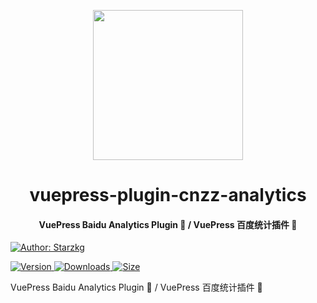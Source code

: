<!-- markdownlint-disable -->
<p align="center">
  <img width="240" src="https://shentuzhigang.cn/vuepress-theme-star/images/hero.png" style="text-align: center;"/>
</p>
<h1 align="center">vuepress-plugin-cnzz-analytics</h1>
<h4 align="center">VuePress Baidu Analytics Plugin 📄 / VuePress 百度统计插件 📄</h4>

[![Author: Starzkg](https://img.shields.io/badge/Author-Starzkg-blue.svg?style=for-the-badge)](https://shentuzhigang.cn)

<!-- markdownlint-restore -->

[![Version](https://img.shields.io/npm/v/@starzkg/vuepress-plugin-cnzz-analytics.svg?style=flat-square&logo=npm) ![Downloads](https://img.shields.io/npm/dm/@starzkg/vuepress-plugin-cnzz-analytics.svg?style=flat-square&logo=npm) ![Size](https://img.shields.io/bundlephobia/min/@starzkg/vuepress-plugin-cnzz-analytics?style=flat-square&logo=npm)](https://www.npmjs.com/package/@starzkg/vuepress-plugin-cnzz-analytics)

VuePress Baidu Analytics Plugin 📄 / VuePress 百度统计插件 📄

